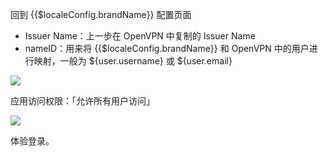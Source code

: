 <IntegrationDetailCard :title="`体验登录`">

回到 {{$localeConfig.brandName}} 配置页面
- Issuer Name：上一步在 OpenVPN 中复制的 Issuer Name
- nameID：用来将 {{$localeConfig.brandName}} 和 OpenVPN 中的用户进行映射，一般为 ${user.username} 或 ${user.email}

![](~@imagesZhCn/integration/open-vpn/3-1.png)

应用访问权限：「允许所有用户访问」

![](~@imagesZhCn/integration/open-vpn/3-2.png)

体验登录。

</IntegrationDetailCard>
